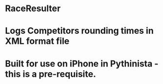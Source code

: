 # RaceResulter
# Logs Competitors rounding times in XML format file
# Built for use on iPhone in Pythinista - this is a pre-requisite.
